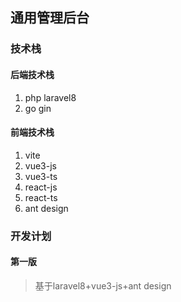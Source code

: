 ## 通用管理后台
### 技术栈
#### 后端技术栈
1. php laravel8
2. go gin

#### 前端技术栈
1. vite
2. vue3-js
3. vue3-ts
4. react-js
5. react-ts
6. ant design

### 开发计划
#### 第一版
> 基于laravel8+vue3-js+ant design